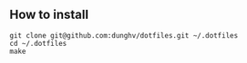 ## How to install
```
git clone git@github.com:dunghv/dotfiles.git ~/.dotfiles
cd ~/.dotfiles
make
```
